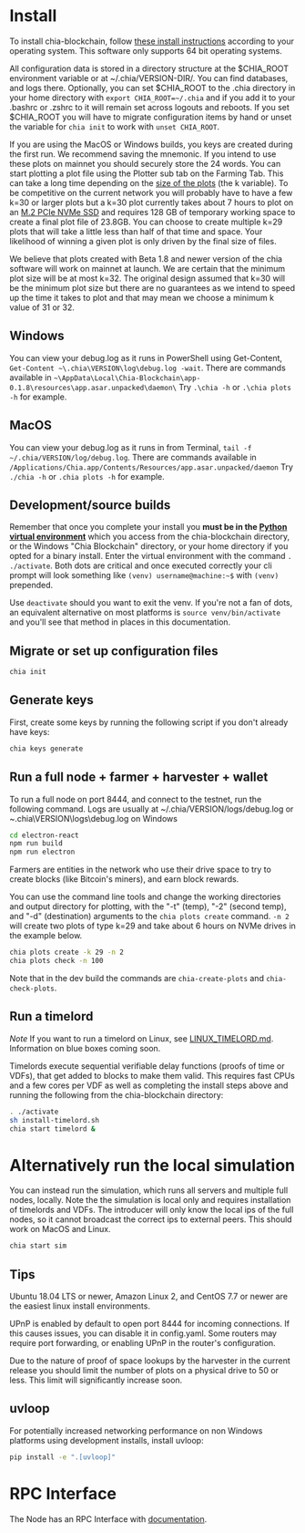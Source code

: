 # Install
To install chia-blockchain, follow [these install instructions](https://github.com/Chia-Network/chia-blockchain/wiki/INSTALL) according to your operating system. This software only supports 64 bit operating systems.

All configuration data is stored in a directory structure at the $CHIA_ROOT environment variable or at ~/.chia/VERSION-DIR/. You can find databases, and logs there. Optionally, you can set $CHIA_ROOT to the .chia directory in your home directory with `export CHIA_ROOT=~/.chia` and if you add it to your .bashrc or .zshrc to it will remain set across logouts and reboots. If you set $CHIA_ROOT you will have to migrate configuration items by hand or unset the variable for `chia init` to work with `unset CHIA_ROOT`.

If you are using the MacOS or Windows builds, you keys are created during the first run. We recommend saving the mnemonic. If you intend to use these plots on mainnet you should securely store the 24 words. You can start plotting a plot file using the Plotter sub tab on the Farming Tab. This can take a long time depending on the [size of the plots](https://github.com/Chia-Network/chia-blockchain/wiki/k-sizes)
(the k variable). To be competitive on the current network you will probably have to have a few k=30 or larger plots but a k=30 plot currently takes about 7 hours to plot on an [M.2 PCIe NVMe SSD](https://en.wikipedia.org/wiki/M.2) and requires 128 GB of temporary working space to create a final plot file of 23.8GB. You can choose to create multiple k=29 plots that will take a little less than half of that time and space. Your likelihood of winning a given plot is only driven by the final size of files.

We believe that plots created with Beta 1.8 and newer version of the chia software will work on mainnet at launch. We are certain that the minimum plot size will be at most k=32. The original design assumed that k=30 will be the minimum plot size but there are no guarantees as we intend to speed up the time it takes to plot and that may mean we choose a minimum k value of 31 or 32.

## Windows
You can view your debug.log as it runs in PowerShell using Get-Content, `Get-Content ~\.chia\VERSION\log\debug.log -wait`. There are commands available in `~\AppData\Local\Chia-Blockchain\app-0.1.8\resources\app.asar.unpacked\daemon\` Try `.\chia -h` or `.\chia plots -h` for example.

## MacOS
You can view your debug.log as it runs in from Terminal, `tail -f ~/.chia/VERSION/log/debug.log`. There are commands available in `/Applications/Chia.app/Contents/Resources/app.asar.unpacked/daemon` Try `./chia -h` or `.chia plots -h` for example.


## Development/source builds

Remember that once you complete your install you **must be in the [Python virtual environment](https://docs.python-guide.org/dev/virtualenvs/)** which you access from the chia-blockchain directory, or the Windows "Chia Blockchain" directory, or your home directory if you opted for a binary install. Enter the virtual environment with the command `.   ./activate`. Both dots are critical and once executed correctly your cli prompt will look something like `(venv) username@machine:~$` with ``(venv)`` prepended. 

Use `deactivate` should you want to exit the venv. If you're not a fan of dots, an equivalent alternative on most platforms is `source venv/bin/activate` and you'll see that method in places in this documentation.

## Migrate or set up configuration files
```bash
chia init
```

## Generate keys
First, create some keys by running the following script if you don't already have keys:
```bash
chia keys generate
```

## Run a full node + farmer + harvester + wallet
To run a full node on port 8444, and connect to the testnet, run the following command. Logs are usually at ~/.chia/VERSION/logs/debug.log or ~\.chia\VERSION\logs\debug.log on Windows

```bash
cd electron-react
npm run build
npm run electron
```

Farmers are entities in the network who use their drive space to try to create
blocks (like Bitcoin's miners), and earn block rewards. 

You can use the command line tools and change the working directories and output directory for plotting, with the "-t" (temp), "-2" (second temp), and "-d" (destination) arguments to the `chia plots create` command. `-n 2` will create two plots of type k=29 and take about 6 hours on NVMe drives in the example below.
```bash
chia plots create -k 29 -n 2
chia plots check -n 100
```
Note that in the dev build the commands are `chia-create-plots` and `chia-check-plots`.

## Run a timelord

*Note*
If you want to run a timelord on Linux, see [LINUX_TIMELORD.md](https://github.com/Chia-Network/chia-blockchain/blob/master/LINUX_TIMELORD.md). Information on blue boxes coming soon.

Timelords execute sequential verifiable delay functions (proofs of time or VDFs), that get added to
blocks to make them valid. This requires fast CPUs and a few cores per VDF as well as completing the install steps above and running the following from the chia-blockchain directory:
```bash
. ./activate
sh install-timelord.sh
chia start timelord &
```
# Alternatively run the local simulation
You can instead run the simulation, which runs all servers and multiple full nodes, locally. Note the the simulation is local only and requires installation of timelords and VDFs. The introducer will only know the local ips of the full nodes, so it cannot broadcast the correct ips to external peers. This should work on MacOS and Linux.

```bash
chia start sim
```

## Tips
Ubuntu 18.04 LTS or newer, Amazon Linux 2, and CentOS 7.7 or newer are the
easiest linux install environments.

UPnP is enabled by default to open port 8444 for incoming connections.
If this causes issues, you can disable it in config.yaml.
Some routers may require port forwarding, or enabling UPnP
in the router's configuration.

Due to the nature of proof of space lookups by the harvester in the current
release you should limit the number of plots on a physical drive to 50 or less.
This limit will significantly increase soon.

## uvloop

For potentially increased networking performance on non Windows platforms using development installs,
install uvloop:
```bash
pip install -e ".[uvloop]"
```

# RPC Interface

The Node has an RPC Interface with [documentation](https://github.com/Chia-Network/chia-blockchain/wiki/RPC-Node-Interface).


